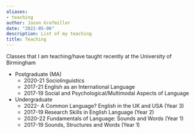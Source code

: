 ```yaml
---
aliases:
- teaching
author: Jason Grafmiller
date: "2022-05-06"
description: List of my teaching
title: Teaching
---
```


Classes that I am teaching/have taught recently at the University of Birmingham

- Postgraduate (MA)
  + 2020-21 Sociolinguistics
  + 2017-21 English as an International Language
  + 2017-19 Social and Psychological/Multimodal Aspects of Language
- Undergraduate
  + 2022- A Common Language? English in the UK and USA (Year 3)
  + 2017-19 Research Skills in English Language (Year 2) 
  + 2020-22 Fundamentals of Language: Sounds and Words (Year 1)
  + 2017-19 Sounds, Structures and Words (Year 1)
  
